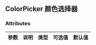 ## ColorPicker 颜色选择器

### Attributes
|  参数  | 说明    |  类型   |  可选值  |  默认值   |
|--------|--------|--------|--------|--------|
